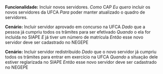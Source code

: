 **Funcionalidade:** Incluir novos servidores.
		*Como* CAP 
		*Eu quero* incluir os novos servidores da UFCA
		*Para* poder manter atualizado o quadro de servidores.
	
**Cenário:**  Incluir servidor aprovado em concurso na UFCA
		*Dado* que a pessoa já cumpriu todos os trâmites para ser efetivado
		*Quando* o ela for incluída no SIAPE
		*E* já tiver um número de matrícula
		*Então* esse novo servidor deve ser cadastrado no NEGEPE
 	
**Cenário:** Incluir servidor redistribuído
		*Dado* que o novo servidor já cumpriu todos os trâmites para entrar em exercício na UFCA
		*Quando* a situação dele estiver reglarizada no SIAPE
		*Então* esse novo servidor deve ser cadastrado no NEGEPE
  

